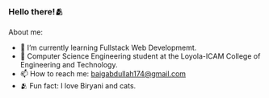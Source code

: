 ### Hello there!🫂

About me:

- 🔭 I’m currently learning Fullstack Web Developmemt.
- 🌱 Computer Science Engineering student at the Loyola-ICAM College of Engineering and Technology. 
- 📫 How to reach me: baigabdullah174@gmail.com
- 🫂 Fun fact: I love Biryani and cats.
